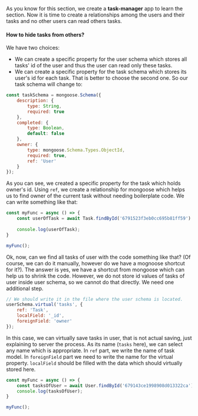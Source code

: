 As you know for this section, we create a **task-manager** app to learn the section. Now it is time to create a relationships among the users and their tasks and no other users can read others tasks. 

#### How to hide tasks from others?
We have two choices: 
- We can create a specific property for the user schema which stores all tasks' id of the user and thus the user can read only these tasks.
- We can create a specific property for the task schema which stores its user's id for each task.
That is better to choose the second one. So our task schema will change to:
```javascript
const taskSchema = mongoose.Schema({
    description: {
        type: String,
        required: true
    },
    completed: {
        type: Boolean,
        default: false
    },
    owner: {
        type: mongoose.Schema.Types.ObjectId,
        required: true,
        ref: 'User'
    }
});
```
As you can see, we created a specific property for the task which holds owner's id. Using `ref`, we create a relationship for mongoose which helps us to find owner of the current task without needing boilerplate code. We can write something  like that:

```javascript
const myFunc = async () => {
    const userOfTask = await Task.findById('6791523f3eb0cc695b81ff59').populate('owner');
    
    console.log(userOfTask);
}

myFunc();
```

Ok, now, can we find all tasks of user with the code something like that? (Of course, we can do it manually, however do we have a mognoose shortcut for it?). The answer is yes, we have a shortcut from mongoose which can help us to shrink the code.
However, we do not store id values of tasks of user inside user schema, so we cannot do that directly. We need one additional step.
```javascript
// We should write it in the file where the user schema is located.
userSchema.virtual('tasks', {
    ref: 'Task',
    localField: '_id',
    foreignField: 'owner'
});
```
In this case, we can virtually save tasks in user, that is not actual saving, just explaining to server the process. As its name (`tasks` here), we can select any name which is appropriate. 
In `ref` part, we write the name of task model. In `foreignField` part we need to write the name for the virtual property. `localField` should be filled with the data which should virtually stored here.
```javascript
const myFunc = async () => {
    const tasksOfUser = await User.findById('679143ce1998908d013322ca').populate('owner');
    console.log(tasksOfUser);
}

myFunc();
```
